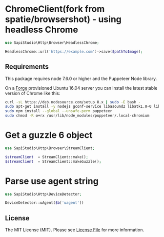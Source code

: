 # ChromeClient(fork from spatie/browsershot) -  using headless Chrome

```php
use SapiStudio\Http\Browser\HeadlessChrome;

HeadlessChrome::url('https://example.com')->save($pathToImage);
```
## Requirements

This package requires node 7.6.0 or higher and the Puppeteer Node library.

On a [Forge](https://forge.laravel.com) provisioned Ubuntu 16.04 server you can install the latest stable version of Chrome like this:

```bash
curl -sL https://deb.nodesource.com/setup_8.x | sudo -E bash -
sudo apt-get install -y nodejs gconf-service libasound2 libatk1.0-0 libc6 libcairo2 libcups2 libdbus-1-3 libexpat1 libfontconfig1 libgcc1 libgconf-2-4 libgdk-pixbuf2.0-0 libglib2.0-0 libgtk-3-0 libnspr4 libpango-1.0-0 libpangocairo-1.0-0 libstdc++6 libx11-6 libx11-xcb1 libxcb1 libxcomposite1 libxcursor1 libxdamage1 libxext6 libxfixes3 libxi6 libxrandr2 libxrender1 libxss1 libxtst6 ca-certificates fonts-liberation libappindicator1 libnss3 lsb-release xdg-utils wget
sudo npm install --global --unsafe-perm puppeteer
sudo chmod -R o+rx /usr/lib/node_modules/puppeteer/.local-chromium
```


# Get a guzzle 6 object
```php
use SapiStudio\Http\Browser\StreamClient;

$streamClient  = StreamClient::make();
$streamClient  = StreamClient::makeGuzzle();
```

# Parse use agent string
```php
use SapiStudio\Http\DeviceDetector;

DeviceDetector::uAgent($b['uagent'])
```



## License

The MIT License (MIT). Please see [License File](LICENSE.md) for more information.
